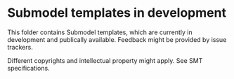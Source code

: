 # Submodel templates in development

This folder contains Submodel templates, which are currently in development and publically available. Feedback might be provided by issue trackers.

Different copyrights and intellectual property might apply. See SMT specifications.